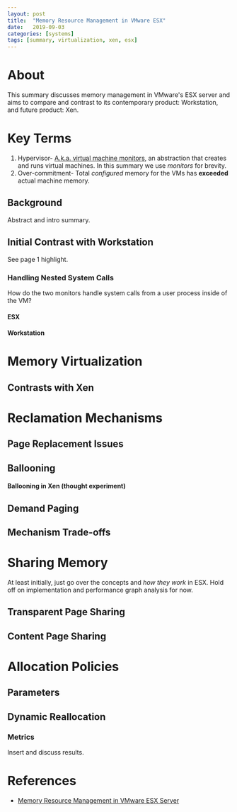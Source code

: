 ```yaml
---
layout: post
title:  "Memory Resource Management in VMware ESX"
date:   2019-09-03 
categories: [systems]
tags: [summary, virtualization, xen, esx]
---
```

# About
This summary discusses memory management in VMware's ESX server and aims to compare and contrast to its contemporary product: Workstation, and future product: Xen.

# Key Terms
1. Hypervisor- [A.k.a. virtual machine monitors](https://en.wikipedia.org/wiki/Hypervisor), an abstraction that creates and runs virtual machines. In this summary we use _monitors_ for brevity.
2. Over-commitment- Total _configured_ memory for the VMs has __exceeded__ actual machine memory.

## Background
Abstract and intro summary.

## Initial Contrast with Workstation
See page 1 highlight.

### Handling Nested System Calls
How do the two monitors handle system calls from a user process inside of the VM?

#### ESX
#### Workstation

# Memory Virtualization
## Contrasts with Xen

# Reclamation Mechanisms
## Page Replacement Issues
## Ballooning
#### Ballooning in Xen (thought experiment)
## Demand Paging
## Mechanism Trade-offs

# Sharing Memory
At least initially, just go over the concepts and _how they work_ in ESX. Hold off on implementation and performance graph analysis for now.

## Transparent Page Sharing
## Content Page Sharing

# Allocation Policies
## Parameters
## Dynamic Reallocation
### Metrics
Insert and discuss results.

# References
* [Memory Resource Management in VMware ESX Server](http://www.waldspurger.org/carl/papers/esx-mem-osdi02.pdf)